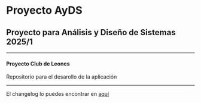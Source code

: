 <h1>Proyecto AyDS</h1>
<h2>Proyecto para Análisis y Diseño de Sistemas 2025/1</h2>
<hr>
<h4>Proyecto Club de Leones</h4>
<p>Repositorio para el desarollo de la aplicación</p>
<hr>
<p>El changelog lo puedes encontrar en <a href="akaXala.github.io">aquí</a></p>
